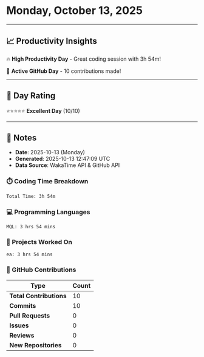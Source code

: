 # Monday, October 13, 2025

---

## 📈 Productivity Insights

🔥 **High Productivity Day** - Great coding session with 3h 54m!

🚀 **Active GitHub Day** - 10 contributions made!

---

## 🎯 Day Rating

⭐⭐⭐⭐⭐ **Excellent Day** (10/10)

---

## 📝 Notes

- **Date**: 2025-10-13 (Monday)
- **Generated**: 2025-10-13 12:47:09 UTC
- **Data Source**: WakaTime API & GitHub API


### ⏱️ Coding Time Breakdown

```
Total Time: 3h 54m
```

### 💻 Programming Languages

```
MQL: 3 hrs 54 mins
```

### 📂 Projects Worked On

```
ea: 3 hrs 54 mins

```


### 🐙 GitHub Contributions

| Type | Count |
|------|-------|
| **Total Contributions** | 10 |
| **Commits** | 10 |
| **Pull Requests** | 0 |
| **Issues** | 0 |
| **Reviews** | 0 |
| **New Repositories** | 0 |


